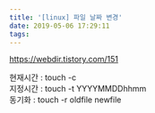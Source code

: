 ```yaml
---
title: '[linux] 파일 날짜 변경'
date: 2019-05-06 17:29:11
tags:
---
```

<https://webdir.tistory.com/151>  

현재시간 : touch -c  
지정시간 : touch -t YYYYMMDDhhmm  
동기화 : touch -r oldfile newfile  

<!-- more -->